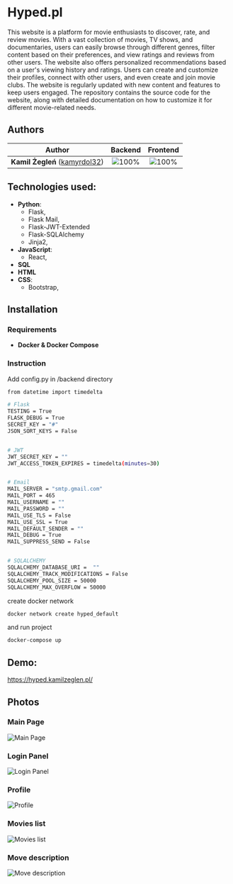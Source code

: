 # Hyped.pl

This website is a platform for movie enthusiasts to discover, rate, and review movies. With a vast collection of movies, TV shows, and documentaries, users can easily browse through different genres, filter content based on their preferences, and view ratings and reviews from other users. The website also offers personalized recommendations based on a user's viewing history and ratings. Users can create and customize their profiles, connect with other users, and even create and join movie clubs. The website is regularly updated with new content and features to keep users engaged. The repository contains the source code for the website, along with detailed documentation on how to customize it for different movie-related needs.

## Authors

| Author | Backend | Frontend |
| :---: | :---: | :---: |
| **Kamil Żegleń** ([kamyrdol32](https://github.com/kamyrdol32))  | ![100%](https://progress-bar.dev/100)  | ![100%](https://progress-bar.dev/100)  |

## Technologies used:
  - **Python**:
      - Flask,
      - Flask Mail,
      - Flask-JWT-Extended
      - Flask-SQLAlchemy
      - Jinja2,
  - **JavaScript**:
      - React,
  - **SQL**
  - **HTML**
  - **CSS**:
    - Bootstrap,

## Installation
### Requirements
  - **Docker & Docker Compose**

### Instruction

Add config.py in /backend directory

```bash
from datetime import timedelta

# Flask
TESTING = True
FLASK_DEBUG = True
SECRET_KEY = "#"
JSON_SORT_KEYS = False


# JWT
JWT_SECRET_KEY = ""
JWT_ACCESS_TOKEN_EXPIRES = timedelta(minutes=30)


# Email
MAIL_SERVER = "smtp.gmail.com"
MAIL_PORT = 465
MAIL_USERNAME = ""
MAIL_PASSWORD = ""
MAIL_USE_TLS = False
MAIL_USE_SSL = True
MAIL_DEFAULT_SENDER = ""
MAIL_DEBUG = True
MAIL_SUPPRESS_SEND = False


# SQLALCHEMY
SQLALCHEMY_DATABASE_URI =  ""
SQLALCHEMY_TRACK_MODIFICATIONS = False
SQLALCHEMY_POOL_SIZE = 50000
SQLALCHEMY_MAX_OVERFLOW = 50000
```

create docker network

```bash
docker network create hyped_default
```

and run project

```bash
docker-compose up
```

## Demo:
<https://hyped.kamilzeglen.pl/>

## Photos
### Main Page
![Main Page](https://i.imgur.com/DdkRzJB.png)
### Login Panel
![Login Panel](https://i.imgur.com/nFLkYKy.png)
### Profile
![Profile](https://i.imgur.com/ZM50Rcg.png)
### Movies list
![Movies list](https://i.imgur.com/N9KNy73.png)
### Move description
![Move description](https://i.imgur.com/HNL3BDZ.png)
